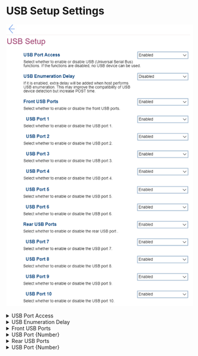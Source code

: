 # USB Setup Settings #
![](./img/usbsetup.png)

<details><summary>USB Port Access</summary>
One of 2 possible states for USB (Universal Serial Bus) functions:

1. **Enabled** – USB functions enabled. Default.
2. Disabled – if selected, then no USB device can be used and all other fields for USB settings are unavailable.

| WMI Setting name | Values | SVP Req'd | AMD/Intel |
|:---|:---|:---|:---|
|  |  |  | Both |
</details>


<details><summary>USB Enumeration Delay</summary>
One of 2 possible states to define whether extra delay is added when host performs USB enumeration:

1. Enabled – if selected, then this may improve the compatibility of USB device detection but increase POST Time.
2. **Disabled** – extra delay will not be added. Default.

| WMI Setting name | Values | SVP Req'd | AMD/Intel |
|:---|:---|:---|:---|
|  |  |  | Both |
</details>


<details><summary>Front USB Ports</summary>
One of 2 possible states for all Front USB Ports:

1. **Enabled** – if selected, then all Front USB ports are enabled and relevant settings fields are available. Default.
2. Disabled – if selected, then all Front USB ports are disabled and relevant settings fields are not available. 

| WMI Setting name | Values | SVP Req'd | AMD/Intel |
|:---|:---|:---|:---|
|  |  |  | Both |
</details>


<details><summary>USB Port {Number}</summary>
{Number} is the order number of the front USB port. 
One of 2 possible states to select per each Front USB Port:

1. **Enabled** – the corresponding Front USB Port is enabled. Default, if `Enabled` is selected in `Front USB Ports`. 
2. Disabled – the corresponding Front USB Port is disabled. 

| WMI Setting name | Values | SVP Req'd | AMD/Intel |
|:---|:---|:---|:---|
|  |  |  | Both |
</details>


<details><summary>Rear USB Ports</summary>
One of 2 possible states for all Rear USB Ports:

1. **Enabled** – if selected, then all rear USB ports are enabled and relevant settings fields are available. Default.
2. Disabled – if selected, then all Rear USB ports are disabled and relevant settings fields are not available.

| WMI Setting name | Values | SVP Req'd | AMD/Intel |
|:---|:---|:---|:---|
|  |  |  | Both |
</details>


<details><summary>USB Port {Number}</summary>
{Number} is the order number of the rear USB port. 
One of 2 possible states to select per each Rear USB Port:

1. **Enabled** – the corresponding Rear USB Port is enabled. Default, if `Enabled` is selected in `Rear USB Ports`. 
2. Disabled – the corresponding Rear USB Port is disabled.

| WMI Setting name | Values | SVP Req'd | AMD/Intel |
|:---|:---|:---|:---|
|  |  |  | Both |
</details>